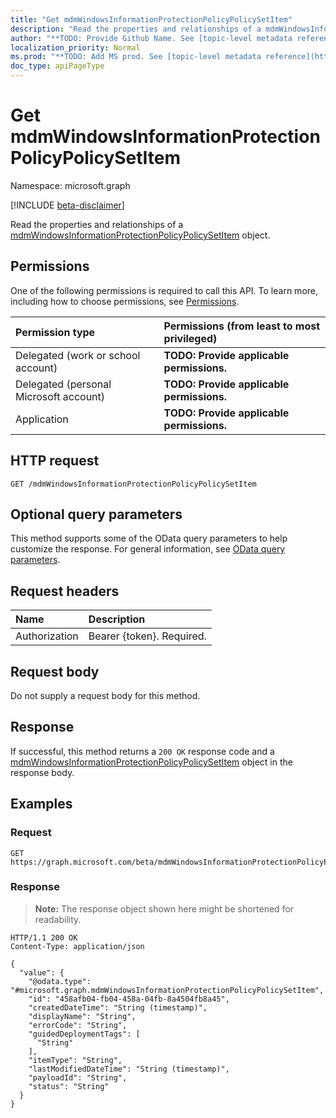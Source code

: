 ```yaml
---
title: "Get mdmWindowsInformationProtectionPolicyPolicySetItem"
description: "Read the properties and relationships of a mdmWindowsInformationProtectionPolicyPolicySetItem object."
author: "**TODO: Provide Github Name. See [topic-level metadata reference](https://msgo.azurewebsites.net/add/document/guidelines/metadata.html#topic-level-metadata)**"
localization_priority: Normal
ms.prod: "**TODO: Add MS prod. See [topic-level metadata reference](https://msgo.azurewebsites.net/add/document/guidelines/metadata.html#topic-level-metadata)**"
doc_type: apiPageType
---
```


# Get mdmWindowsInformationProtectionPolicyPolicySetItem
Namespace: microsoft.graph

[!INCLUDE [beta-disclaimer](../../includes/beta-disclaimer.md)]

Read the properties and relationships of a [mdmWindowsInformationProtectionPolicyPolicySetItem](../resources/mdmwindowsinformationprotectionpolicypolicysetitem.md) object.

## Permissions
One of the following permissions is required to call this API. To learn more, including how to choose permissions, see [Permissions](/graph/permissions-reference).

|Permission type|Permissions (from least to most privileged)|
|:---|:---|
|Delegated (work or school account)|**TODO: Provide applicable permissions.**|
|Delegated (personal Microsoft account)|**TODO: Provide applicable permissions.**|
|Application|**TODO: Provide applicable permissions.**|

## HTTP request

<!-- {
  "blockType": "ignored"
}
-->
``` http
GET /mdmWindowsInformationProtectionPolicyPolicySetItem
```

## Optional query parameters
This method supports some of the OData query parameters to help customize the response. For general information, see [OData query parameters](/graph/query-parameters).

## Request headers
|Name|Description|
|:---|:---|
|Authorization|Bearer {token}. Required.|

## Request body
Do not supply a request body for this method.

## Response

If successful, this method returns a `200 OK` response code and a [mdmWindowsInformationProtectionPolicyPolicySetItem](../resources/mdmwindowsinformationprotectionpolicypolicysetitem.md) object in the response body.

## Examples

### Request
<!-- {
  "blockType": "request",
  "name": "get_mdmwindowsinformationprotectionpolicypolicysetitem"
}
-->
``` http
GET https://graph.microsoft.com/beta/mdmWindowsInformationProtectionPolicyPolicySetItem
```


### Response
>**Note:** The response object shown here might be shortened for readability.
<!-- {
  "blockType": "response",
  "truncated": true,
  "@odata.type": "microsoft.graph.mdmWindowsInformationProtectionPolicyPolicySetItem"
}
-->
``` http
HTTP/1.1 200 OK
Content-Type: application/json

{
  "value": {
    "@odata.type": "#microsoft.graph.mdmWindowsInformationProtectionPolicyPolicySetItem",
    "id": "458afb04-fb04-458a-04fb-8a4504fb8a45",
    "createdDateTime": "String (timestamp)",
    "displayName": "String",
    "errorCode": "String",
    "guidedDeploymentTags": [
      "String"
    ],
    "itemType": "String",
    "lastModifiedDateTime": "String (timestamp)",
    "payloadId": "String",
    "status": "String"
  }
}
```


